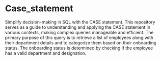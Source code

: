 # Case_statement
Simplify decision-making in SQL with the CASE statement. This repository serves as a guide to understanding and applying the CASE statement in various contexts, making complex queries manageable and efficient.
The primary purpose of this query is to retrieve a list of employees along with their department details and to categorize them based on their onboarding status. The onboarding status is determined by checking if the employee has a valid department and designation.
